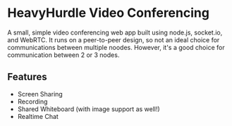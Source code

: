 # HeavyHurdle Video Conferencing
A small, simple video conferencing web app built using node.js, socket.io, and WebRTC.
It runs on a peer-to-peer design, so not an ideal choice for communications between multiple noodes. However, it's a good choice for communication between 2 or 3 nodes.

## Features
* Screen Sharing
* Recording
* Shared Whiteboard (with image support as well!)
* Realtime Chat
